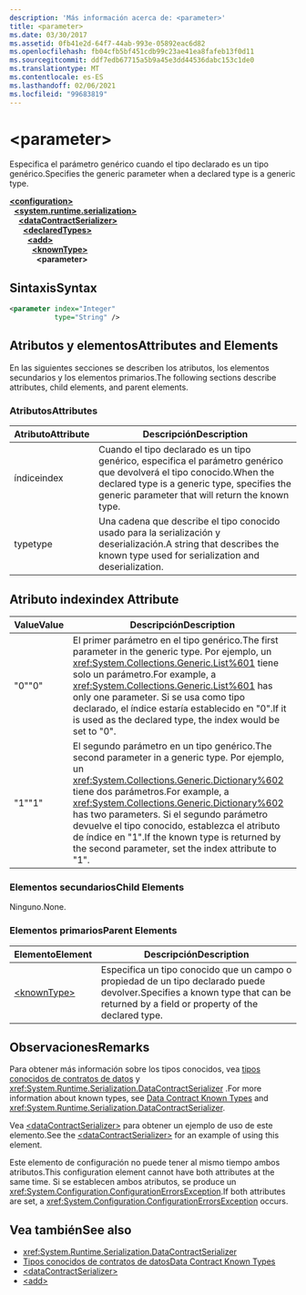 ```yaml
---
description: 'Más información acerca de: <parameter>'
title: <parameter>
ms.date: 03/30/2017
ms.assetid: 0fb41e2d-64f7-44ab-993e-05892eac6d82
ms.openlocfilehash: fb04cfb5bf451cdb99c23ae41ea8fafeb13f0d11
ms.sourcegitcommit: ddf7edb67715a5b9a45e3dd44536dabc153c1de0
ms.translationtype: MT
ms.contentlocale: es-ES
ms.lasthandoff: 02/06/2021
ms.locfileid: "99683819"
---
```

# \<parameter>

<span data-ttu-id="377f5-102">Especifica el parámetro genérico cuando el tipo declarado es un tipo genérico.</span><span class="sxs-lookup"><span data-stu-id="377f5-102">Specifies the generic parameter when a declared type is a generic type.</span></span>  
  
[**\<configuration>**](../configuration-element.md)\
&nbsp;&nbsp;[**\<system.runtime.serialization>**](system-runtime-serialization.md)\
&nbsp;&nbsp;&nbsp;&nbsp;[**\<dataContractSerializer>**](datacontractserializer.md)\
&nbsp;&nbsp;&nbsp;&nbsp;&nbsp;&nbsp;[**\<declaredTypes>**](declaredtypes.md)\
&nbsp;&nbsp;&nbsp;&nbsp;&nbsp;&nbsp;&nbsp;&nbsp;[**\<add>**](add-of-declaredtypes-element.md)\
&nbsp;&nbsp;&nbsp;&nbsp;&nbsp;&nbsp;&nbsp;&nbsp;&nbsp;&nbsp;[**\<knownType>**](knowntype.md)\
&nbsp;&nbsp;&nbsp;&nbsp;&nbsp;&nbsp;&nbsp;&nbsp;&nbsp;&nbsp;&nbsp;&nbsp;**\<parameter>**  
  
## <a name="syntax"></a><span data-ttu-id="377f5-103">Sintaxis</span><span class="sxs-lookup"><span data-stu-id="377f5-103">Syntax</span></span>  
  
```xml  
<parameter index="Integer"
           type="String" />
```  
  
## <a name="attributes-and-elements"></a><span data-ttu-id="377f5-104">Atributos y elementos</span><span class="sxs-lookup"><span data-stu-id="377f5-104">Attributes and Elements</span></span>  

 <span data-ttu-id="377f5-105">En las siguientes secciones se describen los atributos, los elementos secundarios y los elementos primarios.</span><span class="sxs-lookup"><span data-stu-id="377f5-105">The following sections describe attributes, child elements, and parent elements.</span></span>  
  
### <a name="attributes"></a><span data-ttu-id="377f5-106">Atributos</span><span class="sxs-lookup"><span data-stu-id="377f5-106">Attributes</span></span>  
  
|<span data-ttu-id="377f5-107">Atributo</span><span class="sxs-lookup"><span data-stu-id="377f5-107">Attribute</span></span>|<span data-ttu-id="377f5-108">Descripción</span><span class="sxs-lookup"><span data-stu-id="377f5-108">Description</span></span>|  
|---------------|-----------------|  
|<span data-ttu-id="377f5-109">índice</span><span class="sxs-lookup"><span data-stu-id="377f5-109">index</span></span>|<span data-ttu-id="377f5-110">Cuando el tipo declarado es un tipo genérico, especifica el parámetro genérico que devolverá el tipo conocido.</span><span class="sxs-lookup"><span data-stu-id="377f5-110">When the declared type is a generic type, specifies the generic parameter that will return the known type.</span></span>|  
|<span data-ttu-id="377f5-111">type</span><span class="sxs-lookup"><span data-stu-id="377f5-111">type</span></span>|<span data-ttu-id="377f5-112">Una cadena que describe el tipo conocido usado para la serialización y deserialización.</span><span class="sxs-lookup"><span data-stu-id="377f5-112">A string that describes the known type used for serialization and deserialization.</span></span>|  
  
## <a name="index-attribute"></a><span data-ttu-id="377f5-113">Atributo index</span><span class="sxs-lookup"><span data-stu-id="377f5-113">index Attribute</span></span>  
  
|<span data-ttu-id="377f5-114">Value</span><span class="sxs-lookup"><span data-stu-id="377f5-114">Value</span></span>|<span data-ttu-id="377f5-115">Descripción</span><span class="sxs-lookup"><span data-stu-id="377f5-115">Description</span></span>|  
|-----------|-----------------|  
|<span data-ttu-id="377f5-116">"0"</span><span class="sxs-lookup"><span data-stu-id="377f5-116">"0"</span></span>|<span data-ttu-id="377f5-117">El primer parámetro en el tipo genérico.</span><span class="sxs-lookup"><span data-stu-id="377f5-117">The first parameter in the generic type.</span></span> <span data-ttu-id="377f5-118">Por ejemplo, un <xref:System.Collections.Generic.List%601> tiene solo un parámetro.</span><span class="sxs-lookup"><span data-stu-id="377f5-118">For example, a <xref:System.Collections.Generic.List%601> has only one parameter.</span></span> <span data-ttu-id="377f5-119">Si se usa como tipo declarado, el índice estaría establecido en "0".</span><span class="sxs-lookup"><span data-stu-id="377f5-119">If it is used as the declared type, the index would be set to "0".</span></span>|  
|<span data-ttu-id="377f5-120">"1"</span><span class="sxs-lookup"><span data-stu-id="377f5-120">"1"</span></span>|<span data-ttu-id="377f5-121">El segundo parámetro en un tipo genérico.</span><span class="sxs-lookup"><span data-stu-id="377f5-121">The second parameter in a generic type.</span></span> <span data-ttu-id="377f5-122">Por ejemplo, un <xref:System.Collections.Generic.Dictionary%602> tiene dos parámetros.</span><span class="sxs-lookup"><span data-stu-id="377f5-122">For example, a <xref:System.Collections.Generic.Dictionary%602> has two parameters.</span></span> <span data-ttu-id="377f5-123">Si el segundo parámetro devuelve el tipo conocido, establezca el atributo de índice en "1".</span><span class="sxs-lookup"><span data-stu-id="377f5-123">If the known type is returned by the second parameter, set the index attribute to "1".</span></span>|  
  
### <a name="child-elements"></a><span data-ttu-id="377f5-124">Elementos secundarios</span><span class="sxs-lookup"><span data-stu-id="377f5-124">Child Elements</span></span>  

 <span data-ttu-id="377f5-125">Ninguno.</span><span class="sxs-lookup"><span data-stu-id="377f5-125">None.</span></span>  
  
### <a name="parent-elements"></a><span data-ttu-id="377f5-126">Elementos primarios</span><span class="sxs-lookup"><span data-stu-id="377f5-126">Parent Elements</span></span>  
  
|<span data-ttu-id="377f5-127">Elemento</span><span class="sxs-lookup"><span data-stu-id="377f5-127">Element</span></span>|<span data-ttu-id="377f5-128">Descripción</span><span class="sxs-lookup"><span data-stu-id="377f5-128">Description</span></span>|  
|-------------|-----------------|  
|[\<knownType>](knowntype.md)|<span data-ttu-id="377f5-129">Especifica un tipo conocido que un campo o propiedad de un tipo declarado puede devolver.</span><span class="sxs-lookup"><span data-stu-id="377f5-129">Specifies a known type that can be returned by a field or property of the declared type.</span></span>|  
  
## <a name="remarks"></a><span data-ttu-id="377f5-130">Observaciones</span><span class="sxs-lookup"><span data-stu-id="377f5-130">Remarks</span></span>  

 <span data-ttu-id="377f5-131">Para obtener más información sobre los tipos conocidos, vea [tipos conocidos de contratos de datos](../../../wcf/feature-details/data-contract-known-types.md) y <xref:System.Runtime.Serialization.DataContractSerializer> .</span><span class="sxs-lookup"><span data-stu-id="377f5-131">For more information about known types, see [Data Contract Known Types](../../../wcf/feature-details/data-contract-known-types.md) and <xref:System.Runtime.Serialization.DataContractSerializer>.</span></span>  
  
 <span data-ttu-id="377f5-132">Vea [\<dataContractSerializer>](datacontractserializer-element.md) para obtener un ejemplo de uso de este elemento.</span><span class="sxs-lookup"><span data-stu-id="377f5-132">See the [\<dataContractSerializer>](datacontractserializer-element.md) for an example of using this element.</span></span>  
  
 <span data-ttu-id="377f5-133">Este elemento de configuración no puede tener al mismo tiempo ambos atributos.</span><span class="sxs-lookup"><span data-stu-id="377f5-133">This configuration element cannot have both attributes at the same time.</span></span> <span data-ttu-id="377f5-134">Si se establecen ambos atributos, se produce un <xref:System.Configuration.ConfigurationErrorsException>.</span><span class="sxs-lookup"><span data-stu-id="377f5-134">If both attributes are set, a <xref:System.Configuration.ConfigurationErrorsException> occurs.</span></span>  
  
## <a name="see-also"></a><span data-ttu-id="377f5-135">Vea también</span><span class="sxs-lookup"><span data-stu-id="377f5-135">See also</span></span>

- <xref:System.Runtime.Serialization.DataContractSerializer>
- [<span data-ttu-id="377f5-136">Tipos conocidos de contratos de datos</span><span class="sxs-lookup"><span data-stu-id="377f5-136">Data Contract Known Types</span></span>](../../../wcf/feature-details/data-contract-known-types.md)
- [\<dataContractSerializer>](datacontractserializer-element.md)
- [\<add>](add-of-declaredtypes-element.md)
